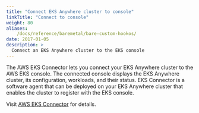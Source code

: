 ```yaml
---
title: "Connect EKS Anywhere cluster to console"
linkTitle: "Connect to console"
weight: 80
aliases:
    /docs/reference/baremetal/bare-custom-hookos/
date: 2017-01-05
description: >
  Connect an EKS Anywhere cluster to the EKS console
---
```


The AWS EKS Connector lets you connect your EKS Anywhere cluster to the AWS EKS console. The connected console displays the EKS Anywhere cluster, its configuration, workloads, and their status.
EKS Connector is a software agent that can be deployed on your EKS Anywhere cluster that enables the cluster to register with the EKS console.

Visit [AWS EKS Connector](https://docs.aws.amazon.com/eks/latest/userguide/eks-connector.html) for details.
